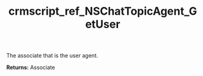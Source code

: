 ﻿---
title: crmscript_ref_NSChatTopicAgent_GetUser
description: Associate NSChatTopicAgent.GetUser()
intellisense: NSChatTopicAgent.GetUser
keywords: NSChatTopicAgent, GetUser
so.topic: reference
---

The associate that is the user agent.

**Returns:** Associate


